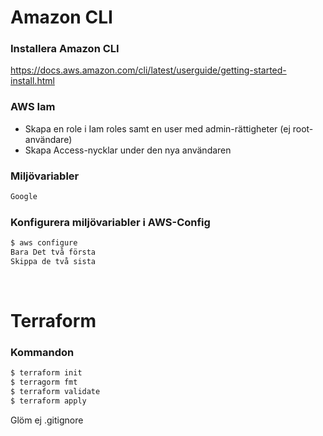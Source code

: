 # Amazon CLI

### Installera Amazon CLI

https://docs.aws.amazon.com/cli/latest/userguide/getting-started-install.html

### AWS Iam

- Skapa en role i Iam roles samt en user med admin-rättigheter (ej root-användare)
- Skapa Access-nycklar under den nya användaren

### Miljövariabler

```bash
Google
```

### Konfigurera miljövariabler i AWS-Config

```bash
$ aws configure
Bara Det två första
Skippa de två sista
```

<br>

# Terraform

### Kommandon

```bash
$ terraform init
$ terragorm fmt
$ terraform validate
$ terraform apply
```

Glöm ej .gitignore
